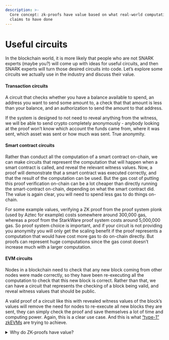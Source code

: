 ```yaml
---
description: >-
  Core concept: zk-proofs have value based on what real-world computation it
  claims to have done
---
```


# Useful circuits

In the blockchain world, it is more likely that people who are not SNARK experts (maybe you?) will come up with ideas for useful circuits, and then SNARK experts will turn those desired circuits into code. Let’s explore some circuits we actually use in the industry and discuss their value.

#### Transaction circuits

A circuit that checks whether you have a balance available to spend, an address you want to send some amount to, a check that that amount is less than your balance, and an authorization to send the amount to that address.

If the system is designed to not need to reveal anything from the witness, we will be able to send crypto completely anonymously - anybody looking at the proof won’t know which account the funds came from, where it was sent, which asset was sent or how much was sent. True anonymity.&#x20;

#### Smart contract circuits

Rather than conduct all the computation of a smart contract on-chain, we can make circuits that represent the computation that will happen when a smart contract is called, and reveal the relevant witness values. Now, a proof will demonstrate that a smart contract was executed correctly, and that the result of the computation can be used. But the gas cost of putting this proof verification on-chain can be a lot cheaper than directly running the smart-contract on-chain, depending on what the smart contract did. The value is again clear, you will need to spend less gas to do things on-chain.&#x20;

For some example values, verifying a ZK proof from the proof system plonk (used by Aztec for example) costs somewhere around 300,000 gas, whereas a proof from the StarkWare proof system costs around 5,000,000 gas. So proof system choice is important, and if your circuit is not providing you anonymity you will only get the scaling benefit if the proof represents a computation that would have cost more gas to do on-chain directly. But proofs can represent huge computations since the gas const doesn’t increase much with a larger computation.

#### EVM circuits&#x20;

Nodes in a blockchain need to check that any new block coming from other nodes were made correctly, so they have been re-executing all the computation to check that this new block is correct. Rather than that, we can have a circuit that represents the checking of a block being valid, and reveal witness values that should be public.

A valid proof of a circuit like this with revealed witness values of the block’s values will remove the need for nodes to re-execute all new blocks they are sent, they can simply check the proof and save themselves a lot of time and computing power. Again, this is a clear use case. And this is what [“type-1” zkEVMs](https://vitalik.ca/general/2022/08/04/zkevm.html) are trying to achieve.&#x20;

<details>

<summary>Why do ZK-proofs have value?</summary>

Because they demonstrate the correct execution of a computation that has real world relevance, for example correctly processing a transaction, or smart contract, or correctly verifying that a block is valid

</details>
